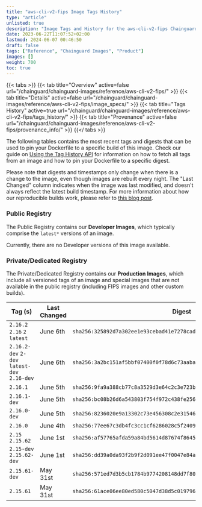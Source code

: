 ```yaml
---
title: "aws-cli-v2-fips Image Tags History"
type: "article"
unlisted: true
description: "Image Tags and History for the aws-cli-v2-fips Chainguard Image"
date: 2023-06-22T11:07:52+02:00
lastmod: 2024-06-07 00:46:50
draft: false
tags: ["Reference", "Chainguard Images", "Product"]
images: []
weight: 700
toc: true
---
```


{{< tabs >}}
{{< tab title="Overview" active=false url="/chainguard/chainguard-images/reference/aws-cli-v2-fips/" >}}
{{< tab title="Details" active=false url="/chainguard/chainguard-images/reference/aws-cli-v2-fips/image_specs/" >}}
{{< tab title="Tags History" active=true url="/chainguard/chainguard-images/reference/aws-cli-v2-fips/tags_history/" >}}
{{< tab title="Provenance" active=false url="/chainguard/chainguard-images/reference/aws-cli-v2-fips/provenance_info/" >}}
{{</ tabs >}}

The following tables contains the most recent tags and digests that can be used to pin your Dockerfile to a specific build of this image. Check our guide on [Using the Tag History API](/chainguard/chainguard-images/using-the-tag-history-api/) for information on how to fetch all tags from an image and how to pin your Dockerfile to a specific digest.

Please note that digests and timestamps only change when there is a change to the image, even though images are rebuilt every night. The "Last Changed" column indicates when the image was last modified, and doesn't always reflect the latest build timestamp. For more information about how our reproducible builds work, please refer to [this blog post](https://www.chainguard.dev/unchained/reproducing-chainguards-reproducible-image-builds).

### Public Registry
The Public Registry contains our **Developer Images**, which typically comprise the `latest*` versions of an image.

Currently, there are no Developer versions of this image available.

### Private/Dedicated Registry
The Private/Dedicated Registry contains our **Production Images**, which include all versioned tags of an image and special images that are not available in the public registry (including FIPS images and other custom builds).

| Tag (s)                                       | Last Changed | Digest                                                                    |
|-----------------------------------------------|--------------|---------------------------------------------------------------------------|
|  `2.16.2` `2.16` `2` `latest`                 | June 6th     | `sha256:325892d7a302ee1e93cebad41e7278cad6087b6958149ad75420ff141ebeccc1` |
|  `2.16.2-dev` `2-dev` `latest-dev` `2.16-dev` | June 6th     | `sha256:3a2bc151af5bbf07400f0f78d6c73aaba885593c9048b8e088b8618e99832175` |
|  `2.16.1`                                     | June 5th     | `sha256:9fa9a388cb77c8a3529d3e64c2c3e723b764083a0021f2530881d57bb60ffefc` |
|  `2.16.1-dev`                                 | June 5th     | `sha256:bc08b26d6a543803f754f972c438fe256a39f9e28608539d20ac2354428b74da` |
|  `2.16.0-dev`                                 | June 5th     | `sha256:8236020e9a13302c73e456308c2e31546ee9211a67ac940c03ebd7a1cc0d243a` |
|  `2.16.0`                                     | June 4th     | `sha256:77ee67c3db4fc3cc1cf6286028c5f24093f12fba8d490866d0a0cbe58b056848` |
|  `2.15` `2.15.62`                             | June 1st     | `sha256:af57765afda59a84bd5614d87674f86459ac8c785b2bbde9b70f820d3144cc6a` |
|  `2.15-dev` `2.15.62-dev`                     | June 1st     | `sha256:dd39a0da93f2b9f2d091ee47f0047e84a2d593653caae5b63bacdaff23b1a185` |
|  `2.15.61-dev`                                | May 31st     | `sha256:571ed7d3b5cb1784b9774208148dd7f80376de797329b6035b178e4b316789a9` |
|  `2.15.61`                                    | May 31st     | `sha256:61ace06ee80ed580c5047d38d5c019796cf5328eb1259e8caef5c98f8cbb54bc` |

